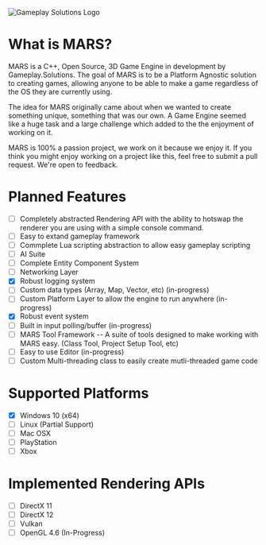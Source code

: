 ![Gameplay Solutions Logo](http://gameplay.solutions/wp-content/uploads/2017/11/GSLogo_large-300x169.png)
# What is MARS?
MARS is a C++, Open Source, 3D Game Engine in development by Gameplay.Solutions. 
The goal of MARS is to be a Platform Agnostic solution to creating games, allowing anyone to be able to make a game regardless of the OS they are currently using.

The idea for MARS originally came about when we wanted to create something unique, something that was our own. 
A Game Engine seemed like a huge task and a large challenge which added to the the enjoyment of working on it.

MARS is 100% a passion project, we work on it because we enjoy it. If you think you might enjoy working on a project like this, feel free
to submit a pull request. We're open to feedback.

# Planned Features
- [ ] Completely abstracted Rendering API with the ability to hotswap the renderer you are using with a simple console command.
- [ ] Easy to extand gameplay framework
- [ ] Commplete Lua scripting abstraction to allow easy gameplay scripting
- [ ] AI Suite
- [ ] Complete Entity Component System
- [ ] Networking Layer
- [x] Robust logging system
- [ ] Custom data types (Array, Map, Vector, etc) (in-progress)
- [ ] Custom Platform Layer to allow the engine to run anywhere (in-progress)
- [x] Robust event system
- [ ] Built in input polling/buffer (in-progress)
- [ ] MARS Tool Framework -- A suite of tools designed to make working with MARS easy. (Class Tool, Project Setup Tool, etc)
- [ ] Easy to use Editor (in-progress)
- [ ] Custom Multi-threading class to easily create mutli-threaded game code

# Supported Platforms
 - [x] Windows 10 (x64)
 - [ ] Linux (Partial Support)
 - [ ] Mac OSX
 - [ ] PlayStation
 - [ ] Xbox

# Implemented Rendering APIs
- [ ] DirectX 11
- [ ] DirectX 12
- [ ] Vulkan
- [ ] OpenGL 4.6 (In-Progress)
